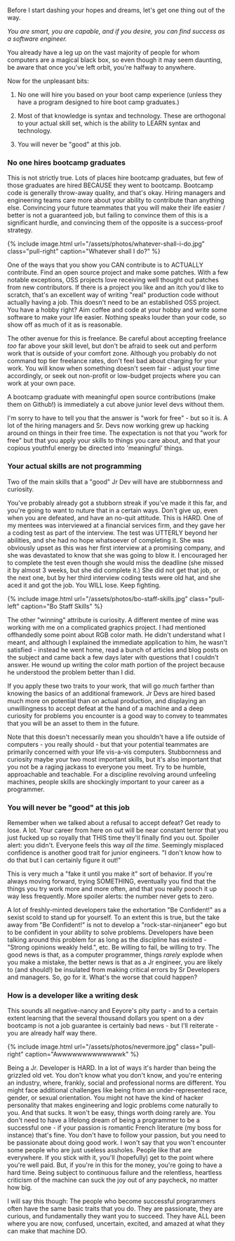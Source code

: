 Before I start dashing your hopes and dreams, let's get one thing out of the way.

_You are smart, you are capable, and if you desire, you can find success as a
software engineer._

You already have a leg up on the vast majority of people for
whom computers are a magical black box, so even though it may seem daunting, be
aware that once you've left orbit, you're halfway to anywhere.

Now for the unpleasant bits:

1. No one will hire you based on your boot camp experience (unless they have a
program designed to hire boot camp graduates.)

2. Most of that knowledge is syntax and technology.  These are orthogonal to
your actual skill set, which is the ability to LEARN syntax and technology.

3. You will never be "good" at this job.

### No one hires bootcamp graduates


This is not strictly true.  Lots of places hire bootcamp graduates, but few of
those graduates are hired BECAUSE they went to bootcamp.  Bootcamp code is
generally throw-away quality, and that's okay.  Hiring managers and engineering
teams care more about your ability to contribute than anything else.
Convincing your future teammates that you will make their life easier / better
is not a guaranteed job, but failing to convince them of this is a significant
hurdle, and convincing them of the opposite is a success-proof strategy.

{% include image.html url="/assets/photos/whatever-shall-i-do.jpg" class="pull-right" caption="Whatever shall I do?" %}

One of the ways that you show you CAN contribute is to ACTUALLY contribute. Find
an open source project and make some patches.  With a few notable exceptions,
OSS projects love receiving well thought out patches from new contributors. If
there is a project you like and an itch you'd like to scratch, that's an excellent
way of writing "real" production code without actually having a job.  This doesn't
need to be an established OSS project. You have a hobby right?  Aim coffee and
code at your hobby and write some software to make your life easier.  Nothing
speaks louder than your code, so show off as much of it as is reasonable.

The other avenue for this is freelance.  Be careful about accepting freelance
_too_ far above your skill level, but don't be afraid to seek out and perform
work that is outside of your comfort zone.  Although you probably do not command
top tier freelance rates, don't feel bad about charging for your work.  You will
know when something doesn't seem fair - adjust your time accordingly, or seek out
non-profit or low-budget projects where you can work at your own pace.

A bootcamp graduate with meaningful open source contributions
(make them on Github!) is immediately a cut above junior level devs without them.

I'm sorry to have to tell you that the answer is "work for free" - but so it is.
A lot of the hiring managers and Sr. Devs now working grew up hacking around on
things in their free time.  The expectation is not that you "work for free" but
that you apply your skills to things you care about, and that your copious youthful
energy be directed into 'meaningful' things.

### Your actual skills are not programming

Two of the main skills that a "good" Jr Dev will have are stubbornness and
curiosity.


You've probably already got a stubborn streak if you've made it this far, and
you're going to want to nuture that in a certain ways.  Don't give up, even when you
are defeated, and have an no-quit attitude.  This is HARD.  One of my
mentees was interviewed at a financial services firm, and they gave her a
coding test as part of the interview.  The test was UTTERLY beyond her abilities,
and she had no hope whatsoever of completing it.  She was obviously upset as this
was her first interview at a promising company, and she was devastated to know
that she was going to blow it.  I encouraged her to complete the test even though
she would miss the deadline (she missed it by almost 3 weeks, but she did complete
it.) She did not get that job, or the next one, but by her third interview coding
tests were old hat, and she aced it and got the job.  You WILL lose.  Keep fighting.

{% include image.html url="/assets/photos/bo-staff-skills.jpg" class="pull-left" caption="Bo Staff Skills" %}

The other "winning" attribute is curiosity.  A different mentee of mine was working
with me on a complicated graphics project.  I had mentioned offhandedly some
point about RGB color math.  He didn't understand what I meant, and although I
explained the immediate application to him, he wasn't satisfied - instead he went
home, read a bunch of articles and blog posts on the subject and came back a few
days later with questions that I couldn't answer.  He wound up writing the color
math portion of the project because he understood the problem better than I did.

If you apply these two traits to your work, that will go _much_ farther than
knowing the basics of an additional framework.  Jr Devs are hired based much more
on potential than on actual production, and displaying an unwillingness to accept
defeat at the hand of a machine and a deep curiosity for problems you encounter
is a good way to convey to teammates that you will be an asset to them in
the future.

Note that this doesn't necessarily mean you shouldn't have a life outside of
computers - you really should - but that your potential teammates are primarily
concerned with your life vis-a-vis computers.  Stubbornness and curiosity maybe
your two most important skills, but it's also important that you not be a raging
jackass to everyone you meet.  Try to be humble, approachable and teachable.
For a discipline revolving around unfeeling machines, people skills are
shockingly important to your career as a programmer.

### You will never be "good" at this job

Remember when we talked about a refusal to accept defeat?  Get ready to lose.
A lot.  Your career from here on out will be near constant terror that you just
fucked up so royally that THIS time they'll finally find you out.  Spoiler alert:
you didn't.  Everyone feels this way _all the time_.  Seemingly misplaced
confidence is another good trait for junior engineers.  "I don't know how to do
that but I can certainly figure it out!"

This is very much a "fake it until you make it" sort of behavior.  If you're
always moving forward, trying SOMETHING, eventually you find that the things
you try work more and more often, and that you really pooch it up way less
frequently.  More spoiler alerts: the number never gets to zero.

A lot of freshly-minted developers take the exhortation "Be Confident!"
as a sexist scold to stand up for yourself.  To an extent this is true, but the
take away from "Be Confident!" is not to develop a "rock-star-ninjaneer" ego
but to be confident in your ability to solve problems.  Developers have been
talking around this problem for as long as the discipline has existed - "Strong
opinions weakly held.", etc. Be willing to fail, be willing to try. The good
news is that, as a computer programmer, things _rarely_ explode when you make a
mistake, the better news is that as a Jr engineer, you are likely to
(and should!) be insulated from making critical errors by Sr Developers and
managers. So, go for it.  What's the worse that could happen?

### How is a developer like a writing desk

This sounds all negative-nancy and Eeyore's pity party - and to a certain extent
learning that the several thousand dollars you spent on a dev bootcamp is not a
job guarantee is certainly bad news - but I'll reiterate - you are already half
way there.

{% include image.html url="/assets/photos/nevermore.jpg" class="pull-right" caption="Awwwwwwwwwwwwwk" %}

Being a Jr. Developer is HARD.  In a lot of ways it's harder than being the
grizzled old vet.  You don't know what you don't know, and you're entering
an industry, where, frankly, social and professional norms are different.
You might face additional challenges like being from an under-represented
race, gender, or sexual orientation. You might not have the kind of hacker
personality that makes engineering and logic problems come naturally to you.
And that sucks.  It won't be easy, things worth doing rarely are.
You don't need to have a lifelong dream of being a programmer to be a successful
one - if your passion is romantic French literature (my boss for instance) that's
fine.  You don't have to follow your passion, but you need to be passionate about
doing good work. I won't say that you won't encounter some people who are just
useless assholes. People like that are everywhere.  If you stick with it, you'll
(hopefully) get to the point where you're well paid. But, if you're in this for
the money, you're going to have a hard time.  Being subject to continuous
failure and the relentless, heartless criticism of the machine can suck the joy
out of any paycheck, no matter how big.

I will say this though:  The people who become successful programmers often have
the same basic traits that you do.  They are passionate, they are curious, and
fundamentally they want you to succeed.  They have ALL been where you are now,
confused, uncertain, excited, and amazed at what they can make that machine DO.
